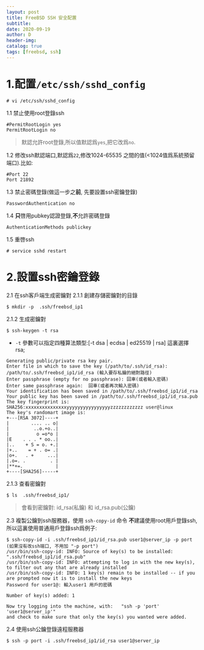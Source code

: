 ```yaml
--- 
layout: post
title: FreeBSD SSH 安全配置 
subtitle:
date: 2020-09-19
author: D
header-img:
catalog: true
tags: [freebsd, ssh]
---
```


# 1.配置`/etc/ssh/sshd_config`
```
# vi /etc/ssh/sshd_config
```

1.1 禁止使用root登錄ssh
```
#PermitRootLogin yes
PermitRootLogin no
```
>默認允許root登錄,所以值默認爲`yes`,把它改爲`no`.

1.2 修改ssh默認端口,默認爲`22`,修改1024-65535 之間的值(<1024值爲系統預留端口).比如:
```
#Port 22
Port 21892
```

1.3 禁止密碼登錄(做這一步之**前**, 先要設置ssh密鑰登錄)
```
PasswordAuthentication no
```

1.4 **只**啓用pubkey認證登錄,**不**允許密碼登錄
```
AuthenticationMethods publickey
```
1.5 重啓ssh
```
# service sshd restart
```

# 2.設置ssh密鑰登錄

2.1 在ssh客戶端生成密鑰對
2.1.1 創建存儲密鑰對的目錄
```
$ mkdir -p  .ssh/freebsd_ip1
```
2.1.2 生成密鑰對
```
$ ssh-keygen -t rsa
```
- `-t` 參數可以指定四種算法類型:[-t dsa | ecdsa | ed25519 | rsa] 這裏選擇 rsa;
```
Generating public/private rsa key pair.
Enter file in which to save the key (/path/to/.ssh/id_rsa): /path/to/.ssh/freebsd_ip1/id_rsa (輸入要存私鑰的絕對路徑)
Enter passphrase (empty for no passphrase): 回車(或者輸入密碼)
Enter same passphrase again:  回車(或者再次輸入密碼)
Your identification has been saved in /path/to/.ssh/freebsd_ip1/id_rsa
Your public key has been saved in /path/to/.ssh/freebsd_ip1/id_rsa.pub
The key fingerprint is:
SHA256:xxxxxxxxxxxxxxxyyyyyyyyyyyyyyyyzzzzzzzzzzzz user@linux
The key's randomart image is:
+---[RSA 3072]----+
|        .... .. o|
|         ..o.+o..|
|          o =o*o |
|E    . . . * oo..|
|..    + S = o. +.|
|+..    = + . o= .|
|o+.   . +     ...|
|.o=. .         . |
|**+=.            |
+----[SHA256]-----+
```
2.1.3 查看密鑰對
```
$ ls  .ssh/freebsd_ip1/
```
> 會看到密鑰對: id_rsa(私鑰) 和 id_rsa.pub(公鑰)

2.3 複製公鑰到ssh服務器，使用 `ssh-copy-id` 命令
**不**建議使用root用戶登錄ssh,所以這裏使用普通用戶登錄ssh爲例子:
```
$ ssh-copy-id -i .ssh/freebsd_ip1/id_rsa.pub user1@server_ip -p port (如果沒有改ssh端口, 不用加 "-p port")
/usr/bin/ssh-copy-id: INFO: Source of key(s) to be installed: ".ssh/freebsd_ip1/id_rsa.pub"
/usr/bin/ssh-copy-id: INFO: attempting to log in with the new key(s), to filter out any that are already installed
/usr/bin/ssh-copy-id: INFO: 1 key(s) remain to be installed -- if you are prompted now it is to install the new keys
Password for user1@: 輸入user1 用戶的密碼

Number of key(s) added: 1

Now try logging into the machine, with:   "ssh -p 'port' 'user1@server_ip'"
and check to make sure that only the key(s) you wanted were added.
```
2.4 使用ssh公鑰登錄遠程服務器 
```
$ ssh -p port -i .ssh/freebsd_ip1/id_rsa user1@server_ip
```
